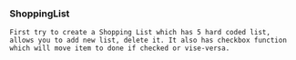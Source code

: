 ### ShoppingList

``First try to create a Shopping List which has 5 hard coded list, allows you to add new list, delete it. It also has checkbox
function which will move item to done if checked or vise-versa.``
